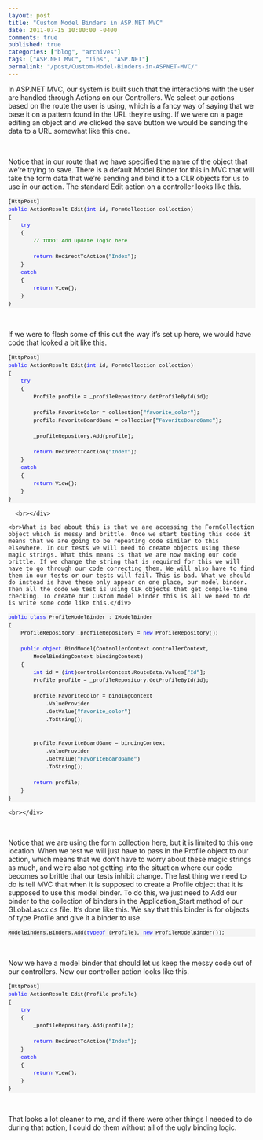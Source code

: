 ```yaml
---
layout: post
title: "Custom Model Binders in ASP.NET MVC"
date: 2011-07-15 10:00:00 -0400
comments: true
published: true
categories: ["blog", "archives"]
tags: ["ASP.NET MVC", "Tips", "ASP.NET"]
permalink: "/post/Custom-Model-Binders-in-ASPNET-MVC/"
---
```

<!-- more -->



<p>In ASP.NET MVC, our system is built such that the interactions with the user are handled through Actions on our Controllers. We select our actions based on the route the user is using, which is a fancy way of saying that we base it on a pattern found in the URL they’re using. If we were on a page editing an object and we clicked the save button we would be sending the data to a URL somewhat like this one.</p>  <p>&nbsp;</p>  <p>Notice that in our route that we have specified the name of the object that we’re trying to save. There is a default Model Binder for this in MVC that will take the form data that we’re sending and bind it to a CLR objects for us to use in our action. The standard Edit action on a controller looks like this.</p>  <div id="codeSnippetWrapper">   <pre style="border-bottom-style: none; text-align: left; padding-bottom: 0px; line-height: 12pt; background-color: #f4f4f4; margin: 0em; border-left-style: none; padding-left: 0px; width: 100%; padding-right: 0px; font-family: 'Courier New', courier, monospace; direction: ltr; border-top-style: none; color: black; border-right-style: none; font-size: 8pt; overflow: visible; padding-top: 0px" id="codeSnippet">[HttpPost]<br><span style="color: #0000ff">public</span> ActionResult Edit(<span style="color: #0000ff">int</span> id, FormCollection collection)<br>{<br>    <span style="color: #0000ff">try</span><br>    {<br>        <span style="color: #008000">// TODO: Add update logic here</span><br> <br>        <span style="color: #0000ff">return</span> RedirectToAction(<span style="color: #006080">"Index"</span>);<br>    }<br>    <span style="color: #0000ff">catch</span><br>    {<br>        <span style="color: #0000ff">return</span> View();<br>    }<br>}<br></pre>

  <br></div>

<p>If we were to flesh some of this out the way it’s set up here, we would have code that looked a bit like this.</p>

<div id="codeSnippetWrapper">
  <div id="codeSnippetWrapper">
    <div id="codeSnippetWrapper">
      <pre style="border-bottom-style: none; text-align: left; padding-bottom: 0px; line-height: 12pt; background-color: #f4f4f4; margin: 0em; border-left-style: none; padding-left: 0px; width: 100%; padding-right: 0px; font-family: 'Courier New', courier, monospace; direction: ltr; border-top-style: none; color: black; border-right-style: none; font-size: 8pt; overflow: visible; padding-top: 0px" id="codeSnippet">[HttpPost]<br><span style="color: #0000ff">public</span> ActionResult Edit(<span style="color: #0000ff">int</span> id, FormCollection collection)<br>{<br>    <span style="color: #0000ff">try</span><br>    {<br>        Profile profile = _profileRepository.GetProfileById(id);<br><br>        profile.FavoriteColor = collection[<span style="color: #006080">"favorite_color"</span>];<br>        profile.FavoriteBoardGame = collection[<span style="color: #006080">"FavoriteBoardGame"</span>];<br><br>        _profileRepository.Add(profile);<br><br>        <span style="color: #0000ff">return</span> RedirectToAction(<span style="color: #006080">"Index"</span>);<br>    }<br>    <span style="color: #0000ff">catch</span><br>    {<br>        <span style="color: #0000ff">return</span> View();<br>    }<br>}<br></pre>

      <br></div>

    <br>What is bad about this is that we are accessing the FormCollection object which is messy and brittle. Once we start testing this code it means that we are going to be repeating code similar to this elsewhere. In our tests we will need to create objects using these magic strings. What this means is that we are now making our code brittle. If we change the string that is required for this we will have to go through our code correcting them. We will also have to find them in our tests or our tests will fail. This is bad. What we should do instead is have these only appear on one place, our model binder. Then all the code we test is using CLR objects that get compile-time checking. To create our Custom Model Binder this is all we need to do is write some code like this.</div>
</div>

<div id="codeSnippetWrapper">
  <div id="codeSnippetWrapper">
    <pre style="border-bottom-style: none; text-align: left; padding-bottom: 0px; line-height: 12pt; background-color: #f4f4f4; margin: 0em; border-left-style: none; padding-left: 0px; width: 100%; padding-right: 0px; font-family: 'Courier New', courier, monospace; direction: ltr; border-top-style: none; color: black; border-right-style: none; font-size: 8pt; overflow: visible; padding-top: 0px" id="codeSnippet"><span style="color: #0000ff">public</span> <span style="color: #0000ff">class</span> ProfileModelBinder : IModelBinder<br>{<br>    ProfileRepository _profileRepository = <span style="color: #0000ff">new</span> ProfileRepository();<br><br>    <span style="color: #0000ff">public</span> <span style="color: #0000ff">object</span> BindModel(ControllerContext controllerContext, <br>        ModelBindingContext bindingContext)<br>    {<br>        <span style="color: #0000ff">int</span> id = (<span style="color: #0000ff">int</span>)controllerContext.RouteData.Values[<span style="color: #006080">"Id"</span>];<br>        Profile profile = _profileRepository.GetProfileById(id);<br><br>        profile.FavoriteColor = bindingContext<br>            .ValueProvider<br>            .GetValue(<span style="color: #006080">"favorite_color"</span>)<br>            .ToString();<br><br><br>        profile.FavoriteBoardGame = bindingContext<br>            .ValueProvider<br>            .GetValue(<span style="color: #006080">"FavoriteBoardGame"</span>)<br>            .ToString();<br><br>        <span style="color: #0000ff">return</span> profile;<br>    }<br>}<br></pre>

    <br></div>

  <div>&nbsp;</div>
</div>

<p>Notice that we are using the form collection here, but it is limited to this one location. When we test we will just have to pass in the Profile object to our action, which means that we don’t have to worry about these magic strings as much, and we’re also not getting into the situation where our code becomes so brittle that our tests inhibit change. The last thing we need to do is tell MVC that when it is supposed to create a Profile object that it is supposed to use this model binder. To do this, we just need to Add our binder to the collection of binders in the Application_Start method of our GLobal.ascx.cs file. It’s done like this. We say that this binder is for objects of type Profile and give it a binder to use.</p>

<div id="codeSnippetWrapper">
  <pre style="border-bottom-style: none; text-align: left; padding-bottom: 0px; line-height: 12pt; background-color: #f4f4f4; margin: 0em; border-left-style: none; padding-left: 0px; width: 100%; padding-right: 0px; font-family: 'Courier New', courier, monospace; direction: ltr; border-top-style: none; color: black; border-right-style: none; font-size: 8pt; overflow: visible; padding-top: 0px" id="codeSnippet">ModelBinders.Binders.Add(<span style="color: #0000ff">typeof</span> (Profile), <span style="color: #0000ff">new</span> ProfileModelBinder());</pre>

  <br></div>

<p>Now we have a model binder that should let us keep the messy code out of our controllers. Now our controller action looks like this.</p>

<div id="codeSnippetWrapper">
  <pre style="border-bottom-style: none; text-align: left; padding-bottom: 0px; line-height: 12pt; background-color: #f4f4f4; margin: 0em; border-left-style: none; padding-left: 0px; width: 100%; padding-right: 0px; font-family: 'Courier New', courier, monospace; direction: ltr; border-top-style: none; color: black; border-right-style: none; font-size: 8pt; overflow: visible; padding-top: 0px" id="codeSnippet">[HttpPost]<br><span style="color: #0000ff">public</span> ActionResult Edit(Profile profile)<br>{<br>    <span style="color: #0000ff">try</span><br>    {<br>        _profileRepository.Add(profile);<br><br>        <span style="color: #0000ff">return</span> RedirectToAction(<span style="color: #006080">"Index"</span>);<br>    }<br>    <span style="color: #0000ff">catch</span><br>    {<br>        <span style="color: #0000ff">return</span> View();<br>    }<br>}<br></pre>

  <br></div>

<p>That looks a lot cleaner to me, and if there were other things I needed to do during that action, I could do them without all of the ugly binding logic.</p>
